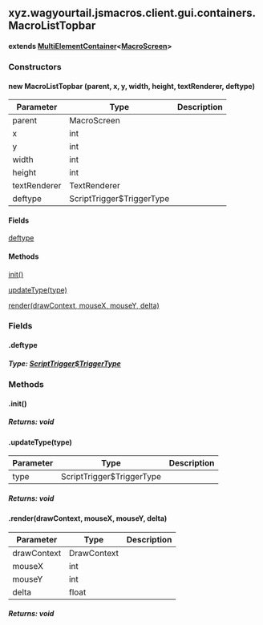 

xyz.wagyourtail.jsmacros.client.gui.containers.MacroListTopbar
--------------------------------------------------------------

#### extends [MultiElementContainer](1.9.2/xyz/wagyourtail/wagyourgui/containers/MultiElementContainer.html)<[MacroScreen](1.9.2/xyz/wagyourtail/jsmacros/client/gui/screens/MacroScreen.html)>

### Constructors

#### new MacroListTopbar (parent, x, y, width, height, textRenderer, deftype)

| Parameter | Type | Description |
|---|---|---|
| parent | MacroScreen |  |
| x | int |  |
| y | int |  |
| width | int |  |
| height | int |  |
| textRenderer | TextRenderer |  |
| deftype | ScriptTrigger$TriggerType |  |



#### Fields

[deftype](#deftype)



#### Methods

[init()](#init-)


[updateType(type)](#updateType-ScriptTrigger$TriggerType-)


[render(drawContext, mouseX, mouseY, delta)](#render-DrawContext-int-int-float-)



### Fields

#### .deftype


##### Type: [ScriptTrigger$TriggerType](1.9.2/xyz/wagyourtail/jsmacros/core/config/ScriptTrigger.TriggerType.html)



### Methods

#### .init()


##### Returns: void



#### .updateType(type)

| Parameter | Type | Description |
|---|---|---|
| type | ScriptTrigger$TriggerType |  |

##### Returns: void



#### .render(drawContext, mouseX, mouseY, delta)

| Parameter | Type | Description |
|---|---|---|
| drawContext | DrawContext |  |
| mouseX | int |  |
| mouseY | int |  |
| delta | float |  |

##### Returns: void




